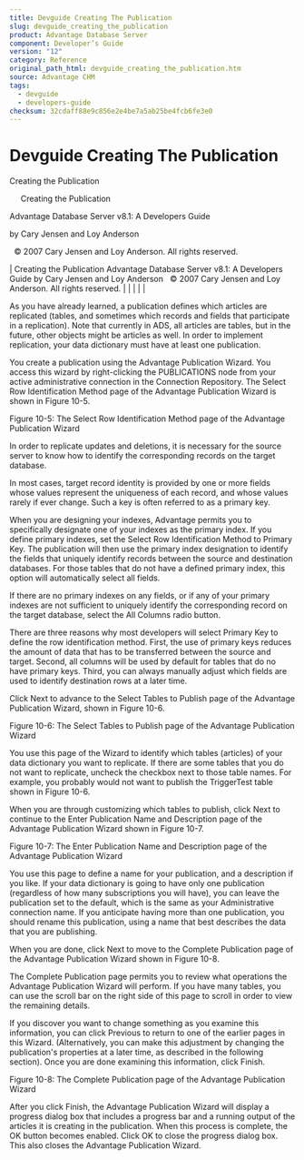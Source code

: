 ```yaml
---
title: Devguide Creating The Publication
slug: devguide_creating_the_publication
product: Advantage Database Server
component: Developer’s Guide
version: "12"
category: Reference
original_path_html: devguide_creating_the_publication.htm
source: Advantage CHM
tags:
  - devguide
  - developers-guide
checksum: 32cdaff88e9c856e2e4be7a5ab25be4fcb6fe3e0
---
```


# Devguide Creating The Publication

Creating the Publication

     Creating the Publication

Advantage Database Server v8.1: A Developers Guide

by Cary Jensen and Loy Anderson

  © 2007 Cary Jensen and Loy Anderson. All rights reserved.

| Creating the Publication  Advantage Database Server v8.1: A Developers Guide  by Cary Jensen and Loy Anderson    © 2007 Cary Jensen and Loy Anderson. All rights reserved. |  |  |  |  |

As you have already learned, a publication defines which articles are replicated (tables, and sometimes which records and fields that participate in a replication). Note that currently in ADS, all articles are tables, but in the future, other objects might be articles as well. In order to implement replication, your data dictionary must have at least one publication.

You create a publication using the Advantage Publication Wizard. You access this wizard by right-clicking the PUBLICATIONS node from your active administrative connection in the Connection Repository. The Select Row Identification Method page of the Advantage Publication Wizard is shown in Figure 10-5.

Figure 10-5: The Select Row Identification Method page of the Advantage Publication Wizard

In order to replicate updates and deletions, it is necessary for the source server to know how to identify the corresponding records on the target database.

In most cases, target record identity is provided by one or more fields whose values represent the uniqueness of each record, and whose values rarely if ever change. Such a key is often referred to as a primary key.

When you are designing your indexes, Advantage permits you to specifically designate one of your indexes as the primary index. If you define primary indexes, set the Select Row Identification Method to Primary Key. The publication will then use the primary index designation to identify the fields that uniquely identify records between the source and destination databases. For those tables that do not have a defined primary index, this option will automatically select all fields.

If there are no primary indexes on any fields, or if any of your primary indexes are not sufficient to uniquely identify the corresponding record on the target database, select the All Columns radio button.

There are three reasons why most developers will select Primary Key to define the row identification method. First, the use of primary keys reduces the amount of data that has to be transferred between the source and target. Second, all columns will be used by default for tables that do no have primary keys. Third, you can always manually adjust which fields are used to identify destination rows at a later time.

Click Next to advance to the Select Tables to Publish page of the Advantage Publication Wizard, shown in Figure 10-6.

Figure 10-6: The Select Tables to Publish page of the Advantage Publication Wizard

You use this page of the Wizard to identify which tables (articles) of your data dictionary you want to replicate. If there are some tables that you do not want to replicate, uncheck the checkbox next to those table names. For example, you probably would not want to publish the TriggerTest table shown in Figure 10-6.

When you are through customizing which tables to publish, click Next to continue to the Enter Publication Name and Description page of the Advantage Publication Wizard shown in Figure 10-7.

Figure 10-7: The Enter Publication Name and Description page of the Advantage Publication Wizard

You use this page to define a name for your publication, and a description if you like. If your data dictionary is going to have only one publication (regardless of how many subscriptions you will have), you can leave the publication set to the default, which is the same as your Administrative connection name. If you anticipate having more than one publication, you should rename this publication, using a name that best describes the data that you are publishing.

When you are done, click Next to move to the Complete Publication page of the Advantage Publication Wizard shown in Figure 10-8.

The Complete Publication page permits you to review what operations the Advantage Publication Wizard will perform. If you have many tables, you can use the scroll bar on the right side of this page to scroll in order to view the remaining details.

If you discover you want to change something as you examine this information, you can click Previous to return to one of the earlier pages in this Wizard. (Alternatively, you can make this adjustment by changing the publication's properties at a later time, as described in the following section). Once you are done examining this information, click Finish.

Figure 10-8: The Complete Publication page of the Advantage Publication Wizard

After you click Finish, the Advantage Publication Wizard will display a progress dialog box that includes a progress bar and a running output of the articles it is creating in the publication. When this process is complete, the OK button becomes enabled. Click OK to close the progress dialog box. This also closes the Advantage Publication Wizard.
